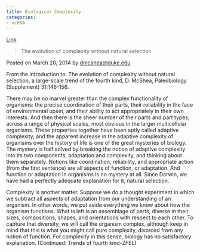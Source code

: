 ```yaml
---
title: Biological Complexity
categories:
- ncRNA
---
```

[Link](http://sites.duke.edu/mcshearesearch/)
<!--more-->

> The evolution of complexity without natural selection

Posted on March 20, 2014 by dmcshea@duke.edu

From the introduction to: The evolution of complexity without natural
selection, a large-scale trend of the fourth kind, D. McShea, Paleobiology
(Supplement) 31:146-156.

There may be no marvel greater than the complex functionality of organisms:
the precise coordination of their parts, their reliability in the face of
environmental upset, and their ability to act appropriately in their own
interests. And then there is the sheer number of their parts and part types,
across a range of physical scales, most obvious in the larger multicellular
organisms. These properties together have been aptly called adaptive
complexity, and the apparent increase in the adaptive complexity of organisms
over the history of life is one of the great mysteries of biology. The mystery
is half solved by breaking the notion of adaptive complexity into its two
components, adaptation and complexity, and thinking about them separately.
Notions like coordination, reliability, and appropriate action (from the first
sentence) are all aspects of function, or adaptation. And function or
adaptation in organisms is no mystery at all. Since Darwin, we have had a
perfectly adequate explanation for it, natural selection.

Complexity is another matter. Suppose we do a thought experiment in which we
subtract all aspects of adaptation from our understanding of an organism. In
other words, we put aside everything we know about how the organism functions.
What is left is an assemblage of parts, diverse in their sizes, compositions,
shapes, and orientations with respect to each other. To capture that
diversity, we will call the organism complex, although keep in mind that this
is what you might call pure complexity, divorced from any notion of function.
For complexity in this sense, biology has no satisfactory explanation.
(Continued: Trends of fourth kind-ZFEL)

